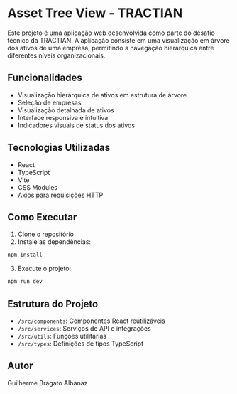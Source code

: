 # Asset Tree View - TRACTIAN

Este projeto é uma aplicação web desenvolvida como parte do desafio técnico da TRACTIAN. A aplicação consiste em uma visualização em árvore dos ativos de uma empresa, permitindo a navegação hierárquica entre diferentes níveis organizacionais.

## Funcionalidades

- Visualização hierárquica de ativos em estrutura de árvore
- Seleção de empresas
- Visualização detalhada de ativos
- Interface responsiva e intuitiva
- Indicadores visuais de status dos ativos

## Tecnologias Utilizadas

- React
- TypeScript
- Vite
- CSS Modules
- Axios para requisições HTTP

## Como Executar

1. Clone o repositório
2. Instale as dependências:
```bash
npm install
```
3. Execute o projeto:
```bash
npm run dev
```

## Estrutura do Projeto

- `/src/components`: Componentes React reutilizáveis
- `/src/services`: Serviços de API e integrações
- `/src/utils`: Funções utilitárias
- `/src/types`: Definições de tipos TypeScript

## Autor

Guilherme Bragato Albanaz
